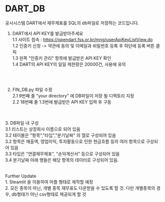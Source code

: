 # DART_DB
공시시스템 DART에서 재무제표를 SQL의 db파일로 저장하는 코드입니다.

1. DART에서 API KEY를 발급받아주세요 <br>
   1.1 사이트 접속 : https://opendart.fss.or.kr/mng/userApiKeyListView.do <br>
   1.2 인증키 신청 -> 약관에 동의 및 이메일과 비밀번호 등록 후 하단에 등록 버튼 클릭 <br>
   1.3 왼쪽 "인증키 관리" 항목에 발급받은 API KEY 확인 <br>
   1.4 DART의 API KEY의 일일 제한량은 20000건, 사용에 유의
 <br>
  <br>
  
2. FIN_DB.py 파일 수정 <br>
   2.1 9번째 줄 "your directory" 에 DB파일이 저장 될 디렉토리 지정 <br>
   2.2 18번째 줄 1.3번에 발급받은 API KEY 입력 후 구동 <br>
 <br>
 <br>
3. DB파일 내 구성 <br>
   3.1 리스트는 상장회사 이름으로 되어 있음 <br>
   3.2 테이블은 "항목","타입","분기날짜" 의 열로 구성되어 있음 <br>
   3.2 항목은 매출액, 영업이익, 투자활동으로 인한 현금흐름 등의 여러 항목으로 구성되어 있음 <br>
   3.3 타입은 "연결재무제표", "손익계산서" 등으로 구성되어 있음 <br>
   3.4 분기날짜 아래 행들은 해당 항목의 데이터로 구성되어 있음. <br>
 <br>
 <br>
Further Update <br>
1. Steamlit 을 이용하여 어플 형태로 제작할 예정 <br>
2. 모든 종목이 아닌, 개별 종목 재무표도 다운받을 수 있도록 할 것. 다만 개별종목의 경우, db형태가 아닌 csv형태로 제공되게 할 것  <br>

